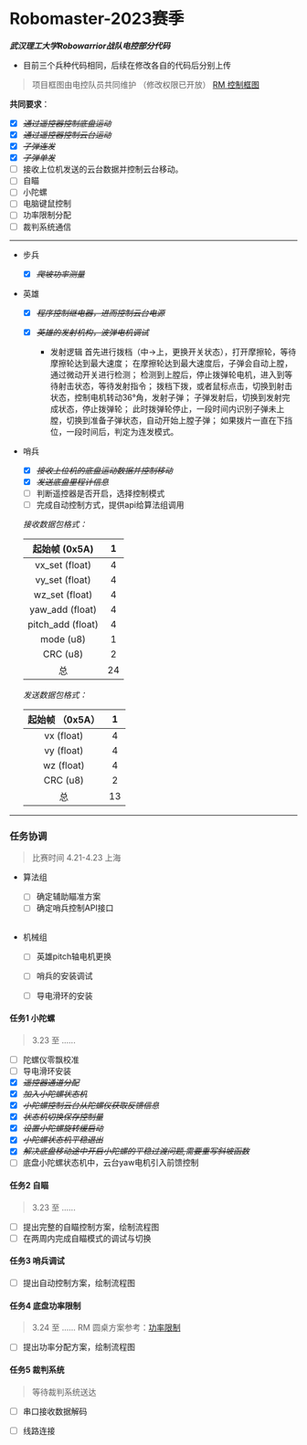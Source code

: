 # Robomaster-2023赛季
***武汉理工大学Robowarrior战队电控部分代码***

- 目前三个兵种代码相同，后续在修改各自的代码后分别上传

> 项目框图由电控队员共同维护 （修改权限已开放）
> [RM 控制框图](https://boardmix.cn/app/share/CAE.CPfXyAwgASoQqDkYRqcqzDTPrO8fK9xiNzAFQAE/O2cjVd)

**共同要求**：

* [x] ~~*通过遥控器控制底盘运动*~~
* [x] ~~*通过遥控器控制云台运动*~~
* [x] ~~*子弹连发*~~
* [x] ~~*子弹单发*~~
* [ ] 接收上位机发送的云台数据并控制云台移动。
* [ ] 自瞄
* [ ] 小陀螺
* [ ] 电脑键鼠控制
* [ ] 功率限制分配
* [ ] 裁判系统通信

---

* 步兵
  * [x] ~~*爬坡功率测量*~~
  
* 英雄
  * [x] ~~*程序控制继电器，进而控制云台电源*~~

  * [x] ~~*英雄的发射机构，波弹电机调试*~~
    - 发射逻辑
      首先进行拨档（中->上，更换开关状态），打开摩擦轮，等待摩擦轮达到最大速度；
      在摩擦轮达到最大速度后，子弹会自动上膛，通过微动开关进行检测；
      检测到上膛后，停止拨弹轮电机，进入到等待射击状态，等待发射指令；
      拨档下拨，或者鼠标点击，切换到射击状态，控制电机转动36°角，发射子弹；
      子弹发射后，切换到发射完成状态，停止拨弹轮；
      此时拨弹轮停止，一段时间内识别子弹未上膛，切换到准备子弹状态，自动开始上膛子弹；
      如果拨片一直在下挡位，一段时间后，判定为连发模式。

* 哨兵
  * [x] ~~*接收上位机的底盘运动数据并控制移动*~~
  * [x] ~~*发送底盘里程计信息*~~
  * [ ] 判断遥控器是否开启，选择控制模式
  * [ ] 完成自动控制方式，提供api给算法组调用
  
  *接收数据包格式：*
  
  |   起始帧 (0x5A)   |  1   |
  | :---------------: | :--: |
  |  vx_set (float)   |  4   |
  |  vy_set (float)   |  4   |
  |  wz_set (float)   |  4   |
  |  yaw_add (float)  |  4   |
  | pitch_add (float) |  4   |
  |     mode (u8)     |  1   |
  |     CRC (u8)      |  2   |
  |        总         |  24  |
  
  *发送数据包格式：*
  
  | 起始帧 （0x5A） |  1   |
  | :-------------: | :--: |
  |   vx (float)    |  4   |
  |   vy (float)    |  4   |
  |   wz (float)    |  4   |
  |    CRC (u8)     |  2   |
  |       总        |  13  |
  
  

---
### 任务协调

> 比赛时间 4.21-4.23 上海

- 算法组
  * [ ] 确定辅助瞄准方案
  * [ ] 确定哨兵控制API接口
  <br>

- 机械组
  * [ ] 英雄pitch轴电机更换
  * [ ] 哨兵的安装调试
  * [ ] 导电滑环的安装


#### 任务1 小陀螺

> 3.23 至 ......

* [ ] 陀螺仪零飘校准
* [ ] 导电滑环安装
* [x] ~~*遥控器通道分配*~~
* [x] ~~*加入小陀螺状态机*~~
* [x] ~~*小陀螺控制云台从陀螺仪获取反馈信息*~~
* [x] ~~*状态机切换保存控制量*~~
* [x] ~~*设置小陀螺旋转缓启动*~~
* [x] ~~*小陀螺状态机平稳退出*~~
* [x] ~~*解决底盘移动途中开启小陀螺的平稳过渡问题,需要重写斜坡函数*~~
* [ ] 底盘小陀螺状态机中，云台yaw电机引入前馈控制

#### 任务2 自瞄

> 3.23 至 ......

* [ ] 提出完整的自瞄控制方案，绘制流程图
* [ ] 在两周内完成自瞄模式的调试与切换

#### 任务3 哨兵调试

* [ ] 提出自动控制方案，绘制流程图

#### 任务4 底盘功率限制

> 3.24 至 ......
> RM 圆桌方案参考：[功率限制](https://zhuanlan.zhihu.com/p/58330586)

* [ ] 提出功率分配方案，绘制流程图

#### 任务5 裁判系统

> 等待裁判系统送达

* [ ] 串口接收数据解码
* [ ] 线路连接

